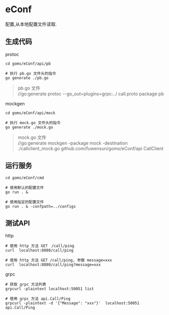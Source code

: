 # eConf

配置,从本地配置文件读取.

## 生成代码

protoc
```
cd goms/eConf/api/pb

# 执行 pb.go 文件头的指令
go generate ./pb.go 
```
>pb.go 文件   
//go:generate protoc --go_out=plugins=grpc:../ call.proto
package pb


mockgen
```
cd goms/eConf/api/mock

# 执行 mock.go 文件头的指令 
go generate ./mock.go
```
>mock.go 文件  
//go:generate mockgen  -package mock -destination ./callclient_mock.go  github.com/fuwensun/goms/eConf/api CallClient


## 运行服务
```
cd goms/eConf/cmd

# 使用默认的配置文件
go run . &  

# 使用指定的配置文件
go run . & -confpath=../configs  
```


## 测试API

http
```
# 使用 http 方法 GET　/call/ping
curl  localhost:8080/call/ping

# 使用 http 方法 GET /call/ping, 参数 message=xxx
curl  localhost:8080/call/ping?message=xxx
```

grpc
```
# 获取 grpc 方法列表
grpcurl -plaintext localhost:50051 list

# 使用 grpc 方法 api.Call/Ping
grpcurl -plaintext -d '{"Message": "xxx"}'  localhost:50051 api.Call/Ping 

```